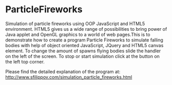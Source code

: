 ParticleFireworks
=================

Simulation of particle fireworks using OOP JavaScript and HTML5 environment. HTML5 gives us a wide range of possibilities to bring power of Java applet and OpenGL graphics to a world of web pages.This is to  demonstrate how to create a program Particle Fireworks to simulate falling bodies with help of object oriented 
JavaScript, JQuery and HTML5 canvas element. To change the amount of spawns flying bodies slide the handler on the left of the screen. To stop or start simulation click at the button on the left top corner. 

Please find the detailed explanation of the program at:
http://www.sfilippov.com/simulation_particle_fireworks.html

